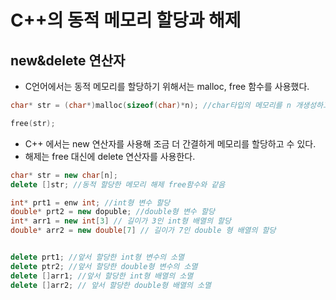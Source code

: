 # C++의 동적 메모리 할당과 해제

## new&delete 연산자
* C언어에서는 동적 메모리를 할당하기 위해서는 malloc, free 함수를 사용했다.
```c++
char* str = (char*)malloc(sizeof(char)*n); //char타입의 메모리를 n 개생성하고 생성된 메모리의 첫 번째 주소를 포인터변수에 저장(=)한다.e

free(str);
```
* C++ 에서는 new 연산자를 사용해 조금 더 간결하게 메모리를 할당하고 수 있다.
* 해제는 free 대신에 delete 연산자를 사용한다.
```c++
char* str = new char[n]; 
delete []str; //동적 할당한 메모리 해제 free함수와 같음
```

```c++
int* prt1 = enw int; //int형 변수 할당
double* prt2 = new dopuble; //double형 변수 할당
int* arr1 = new int[3] // 길이가 3인 int형 배열의 할당
double* arr2 = new double[7] // 길이가 7인 double 형 배열의 할당


delete prt1; //앞서 할당한 int형 변수의 소멸
delete ptr2; //앞서 할당한 double형 변수의 소멸
delete []arr1; //앞서 할당한 int형 배열의 소멸
delete []arr2; // 앞서 할당한 double형 배열의 소멸
```
